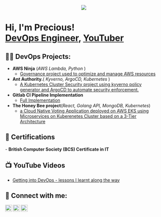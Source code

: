 <p align="center">
  <a href="https://github.com/DenverCoder1/readme-typing-svg"><img src="https://readme-typing-svg.herokuapp.com?lines=Hi,+I'm+Precious.;I+love+open-source.;I+love+DevOps+and+everything+Cloud.;I+love+learning.;I+love+spreading+knowledge.;&center=true&width=500&height=50"></a>
</p>


<h1>Hi, I'm Precious! <br/><a href="https://www.linkedin.com/in/precious-o-36988b265/">DevOps Engineer</a>, <a href="">YouTuber</a></h1>

<h2>👨‍💻 DevOps Projects:</h2>

- <b>AWS Ninja</b> (<i>AWS Lambda, Python </i>) 
  - [Governance project used to optimize and manage AWS resources](https://github.com/preshcode007/AWS_Ninja/tree/main)
- <b>Ant Authority.</b>(<i> Kyverno, ArgoCD, Kubernetes </i>)
  - [A Kubernetes Cluster Security project using kyverno policy generator and ArgoCD to automate security enforcement.](https://github.com/preshcode007/kubernetes-kyverno-argoCD/tree/main) 
- <b>Gitlab CI Pipeline Implementation</b>
  - [Full Implementation](https://)
- <b>The Honey Bee project</b>(<i>React, Golang API, MongoDB, Kubernetes</i>)
  - [a Cloud Native Voting Application deployed on AWS EKS using Microservices on Kuberenetes Cluster based on a 3-Tier Architecture](https://github.com/preshcode007/cloud-native-voting-app/tree/main)
    


<h2>📄 Certifications  </h2>
- <b>British Computer Society (BCS) Certificate in IT</b>

<h2>📺 YouTube Videos</h2>

- [Getting into DevOps - lessons I learnt along the way](https://)


<h2> 🤳 Connect with me:</h2>

[<img align="left" alt="PreshCode007 | YouTube" width="22px" src="https://cdn.jsdelivr.net/npm/simple-icons@v3/icons/youtube.svg" />][youtube]
[<img align="left" alt="PreshCode007 | Twitter" width="22px" src="https://cdn.jsdelivr.net/npm/simple-icons@v3/icons/twitter.svg" />][twitter]
[<img align="left" alt="PreshCode007 | LinkedIn" width="22px" src="https://cdn.jsdelivr.net/npm/simple-icons@v3/icons/linkedin.svg" />][linkedin]


[twitter]: https://twitter.com/presh09278210
[youtube]: https://www.youtube.com/channel/UCfQtO2KMj4Zh7x8b2yzl95g
[linkedin]: https://www.linkedin.com/in/precious-o-36988b265/

<!--
**preshcode007/preshcode007** is a ✨ _special_ ✨ repository because its `README.md` (this file) appears on your GitHub profile.

Here are some ideas to get you started:

- 🔭 I’m currently working on ...
- 🌱 I’m currently learning ...
- 👯 I’m looking to collaborate on ...
- 🤔 I’m looking for help with ...
- 💬 Ask me about ...
- 📫 How to reach me: ...
- 😄 Pronouns: ...
- ⚡ Fun fact: ...
-->
